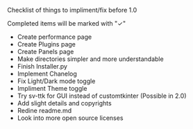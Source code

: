 Checklist of things to impliment/fix before 1.0 

Completed items will be marked with "✓"

- Create performance page
- Create Plugins page
- Create Panels page
- Make directories simpler and more understandable
- Finish Installer.py
- Implement Chanelog
- Fix Light/Dark mode toggle
- Impliment Theme toggle
- Try sv-ttk for GUI instead of customtkinter (Possible in 2.0)
- Add slight details and copyrights
- Redine readme.md
- Look into more open source licenses
